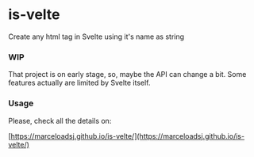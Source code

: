 # is-velte

Create any html tag in Svelte using it's name as string

### WIP

That project is on early stage, so, maybe the API can change a bit.
Some features actually are limited by Svelte itself.

### Usage

Please, check all the details on:

[https://marceloadsj.github.io/is-velte/](https://marceloadsj.github.io/is-velte/)
